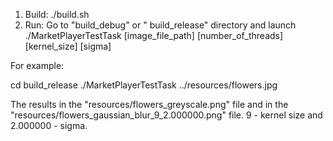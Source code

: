 1) Build: ./build.sh 
2) Run: Go to "build_debug" or " build_release" directory and launch ./MarketPlayerTestTask [image_file_path] [number_of_threads] [kernel_size] [sigma]

For example: 

cd build_release
./MarketPlayerTestTask ../resources/flowers.jpg

The results in the "resources/flowers_greyscale.png" file and in the "resources/flowers_gaussian_blur_9_2.000000.png" file. 
9 - kernel size and 2.000000 - sigma.
